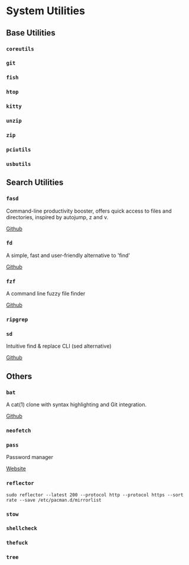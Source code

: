 # System Utilities
## Base Utilities
### `coreutils`
### `git`
### `fish`
### `htop`
### `kitty`
### `unzip`

### `zip`

### `pciutils` 
### `usbutils`

## Search Utilities
### `fasd`
Command-line productivity booster, offers quick access to files and directories, inspired by autojump, z and v. 

[Github](https://github.com/clvv/fasd)

### `fd`
A simple, fast and user-friendly alternative to 'find' 

[Github](https://github.com/sharkdp/fd)

### `fzf`
A command line fuzzy file finder

[Github](https://github.com/junegunn/fzf)

### `ripgrep`
### `sd`
Intuitive find & replace CLI (sed alternative) 

[Github](https://github.com/chmln/sd)

## Others
### `bat`
A cat(1) clone with syntax highlighting and Git integration.

[Github](https://github.com/sharkdp/bat)


### `neofetch`
### `pass`
Password manager

[Website](https://www.passwordstore.org/)

### `reflector`

`sudo reflector --latest 200 --protocol http --protocol https --sort rate --save /etc/pacman.d/mirrorlist`

### `stow`
### `shellcheck`

### `thefuck`

### `tree`


